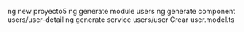 ng new proyecto5
ng generate module users
ng generate component users/user-detail
ng generate service users/user
Crear user.model.ts
